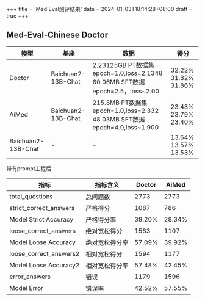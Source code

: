 +++
title = 'Med Eval测评结果'
date = 2024-01-03T18:14:28+08:00
draft = true
+++

## Med-Eval-Chinese Doctor

| **模型**           | **基座**           | **数据**                                                     | **得分**             |
| ------------------ | ------------------ | ------------------------------------------------------------ | -------------------- |
| Doctor             | Baichuan2-13B-Chat | 2.23125GB PT数据集epoch=1.0,loss=2.1348 <br />60.06MB SFT数据epoch=2.5，loss~2.00 | 32.22% 31.82% 31.86% |
| AiMed              | Baichuan2-13B-Chat | 215.3MB PT数据集 epoch=1.0,loss=2.332  <br />48.03MB SFT数据epoch=4.0,loss~1.900 | 23.43% 23.79% 23.40% |
| Baichuan2-13B-Chat | -                  | -                                                            | 13.64% 13.57% 13.53% |

带有prompt工程后：

| 指标                   | 指标含义       | Doctor | AiMed  |
| ---------------------- | -------------- | ------ | ------ |
| total_questions        | 总问题数       | 2773   | 2773   |
| strict_correct_answers | 严格得分       | 1087   | 786    |
| Model Strict Accuracy  | 严格得分率     | 39.20% | 28.34% |
| loose_correct_answers  | 绝对宽松得分   | 1583   | 1107   |
| Model Loose Accuracy   | 绝对宽松得分率 | 57.09% | 39.92% |
| loose_correct_answers2 | 相对宽松得分   | 1594   | 1177   |
| Model Loose Accuracy2  | 相对宽松得分率 | 57.48% | 42.45% |
| error_answers          | 错误           | 1179   | 1596   |
| Model Error            | 错误率         | 42.52% | 57.55% |
